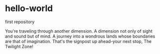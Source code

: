# hello-world
first repository

You're traveling through another dimension. A dimension not only of sight and sound but of mind.
A journey into a wondrous lands whose boundaries are that of imagination.
That's the signpost up ahead-your next stop, The Twilight Zone!

